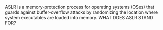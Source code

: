 ASLR is a memory-protection process for operating systems (OSes) that guards against buffer-overflow attacks by randomizing the location where system executables are loaded into memory. WHAT DOES ASLR STAND FOR?
